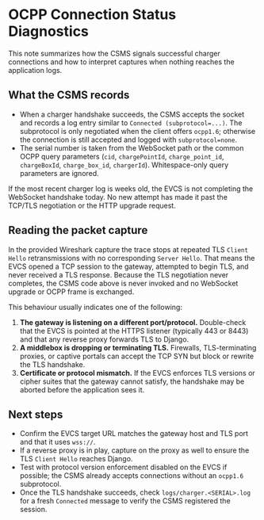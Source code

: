 # OCPP Connection Status Diagnostics

This note summarizes how the CSMS signals successful charger connections and how to interpret captures when nothing reaches the application logs.

## What the CSMS records

* When a charger handshake succeeds, the CSMS accepts the socket and records a log entry similar to `Connected (subprotocol=...)`. The subprotocol is only negotiated when the client offers `ocpp1.6`; otherwise the connection is still accepted and logged with `subprotocol=none`.
* The serial number is taken from the WebSocket path or the common OCPP query parameters (`cid`, `chargePointId`, `charge_point_id`, `chargeBoxId`, `charge_box_id`, `chargerId`). Whitespace-only query parameters are ignored.

If the most recent charger log is weeks old, the EVCS is not completing the WebSocket handshake today. No new attempt has made it past the TCP/TLS negotiation or the HTTP upgrade request.

## Reading the packet capture

In the provided Wireshark capture the trace stops at repeated TLS `Client Hello` retransmissions with no corresponding `Server Hello`. That means the EVCS opened a TCP session to the gateway, attempted to begin TLS, and never received a TLS response. Because the TLS negotiation never completes, the CSMS code above is never invoked and no WebSocket upgrade or OCPP frame is exchanged.

This behaviour usually indicates one of the following:

1. **The gateway is listening on a different port/protocol.** Double-check that the EVCS is pointed at the HTTPS listener (typically 443 or 8443) and that any reverse proxy forwards TLS to Django.
2. **A middlebox is dropping or terminating TLS.** Firewalls, TLS-terminating proxies, or captive portals can accept the TCP SYN but block or rewrite the TLS handshake.
3. **Certificate or protocol mismatch.** If the EVCS enforces TLS versions or cipher suites that the gateway cannot satisfy, the handshake may be aborted before the application sees it.

## Next steps

* Confirm the EVCS target URL matches the gateway host and TLS port and that it uses `wss://`.
* If a reverse proxy is in play, capture on the proxy as well to ensure the TLS `Client Hello` reaches Django.
* Test with protocol version enforcement disabled on the EVCS if possible; the CSMS already accepts connections without an `ocpp1.6` subprotocol.
* Once the TLS handshake succeeds, check `logs/charger.<SERIAL>.log` for a fresh `Connected` message to verify the CSMS registered the session.
